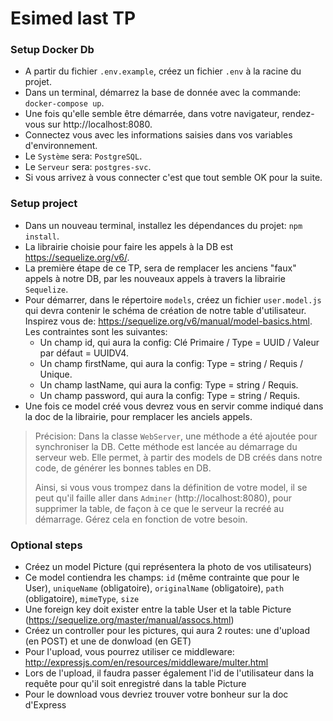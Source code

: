 # Esimed last TP

### Setup Docker Db

- A partir du fichier `.env.example`, créez un fichier `.env` à la racine du projet.
- Dans un terminal, démarrez la base de donnée avec la commande: `docker-compose up`.
- Une fois qu'elle semble être démarrée, dans votre navigateur, rendez-vous sur http://localhost:8080.
- Connectez vous avec les informations saisies dans vos variables d'environnement.
- Le `Système` sera: `PostgreSQL`.
- Le `Serveur` sera: `postgres-svc`.
- Si vous arrivez à vous connecter c'est que tout semble OK pour la suite.

### Setup project

- Dans un nouveau terminal, installez les dépendances du projet: `npm install`.
- La librairie choisie pour faire les appels à la DB est https://sequelize.org/v6/.
- La première étape de ce TP, sera de remplacer les anciens "faux" appels à notre DB, par les nouveaux appels à travers la librairie `Sequelize`.
- Pour démarrer, dans le répertoire `models`, créez un fichier `user.model.js` qui devra contenir le schéma de création de notre table d'utilisateur. Inspirez vous de: https://sequelize.org/v6/manual/model-basics.html. Les contraintes sont les suivantes:
  - Un champ id, qui aura la config: Clé Primaire / Type = UUID / Valeur par défaut = UUIDV4.
  - Un champ firstName, qui aura la config: Type = string / Requis / Unique.
  - Un champ lastName, qui aura la config: Type = string / Requis.
  - Un champ password, qui aura la config: Type = string / Requis.
- Une fois ce model créé vous devrez vous en servir comme indiqué dans la doc de la librairie, pour remplacer les anciels appels.

> Précision: Dans la classe `WebServer`, une méthode a été ajoutée pour synchroniser la DB. Cette méthode est lancée au démarrage du serveur web. Elle permet, à partir des models de DB créés dans notre code, de générer les bonnes tables en DB.
>
> Ainsi, si vous vous trompez dans la définition de votre model, il se peut qu'il faille aller dans `Adminer` (http://localhost:8080), pour supprimer la table, de façon à ce que le serveur la recréé au démarrage. Gérez cela en fonction de votre besoin.

### Optional steps

- Créez un model Picture (qui représentera la photo de vos utilisateurs)
- Ce model contiendra les champs: `id` (même contrainte que pour le User), `uniqueName` (obligatoire), `originalName` (obligatoire), `path` (obligatoire), `mimeType`, `size`
- Une foreign key doit exister entre la table User et la table Picture (https://sequelize.org/master/manual/assocs.html)
- Créez un controller pour les pictures, qui aura 2 routes: une d'upload (en POST) et une de donwload (en GET)
- Pour l'upload, vous pourrez utiliser ce middleware: http://expressjs.com/en/resources/middleware/multer.html
- Lors de l'upload, il faudra passer également l'id de l'utilisateur dans la requête pour qu'il soit enregistré dans la table Picture
- Pour le download vous devriez trouver votre bonheur sur la doc d'Express
